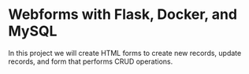 # Webforms with Flask, Docker, and MySQL

In this project we will create HTML forms to create new records, update records, and form that performs CRUD operations.

